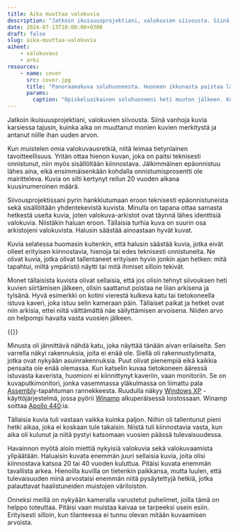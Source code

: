 ```yaml
---
title: Aika muuttaa valokuvia
description: "Jatkoin ikuisuusprojektiani, valokuvien siivousta. Siinä vanhoja kuvia karsiessa tajusin, kuinka aika on muuttanut monien kuvien merkitystä ja antanut niille ihan uuden arvon."
date: 2024-07-13T18:00:00+0300
draft: false
slug: aika-muuttaa-valokuvia
aiheet:
    - valokuvaus
    - arki
resources:
    - name: cover
      src: cover.jpg
      title: "Panoraamakuva soluhuoneesta. Huoneen ikkunasta paistaa lämmin valo. Huoneessa on sänky ja sängyn vieressä kaiutin, jonka päällä on pöytätuuletin. Lattialla on kaksi kuvaputkimonitoria. Toisella seinällä on tietokonepöytä, jonka päällä on kuvaputkimonitori. Pöydällä on laavalamppu sekä kaikenlaista irtosälää. Pöydän vieressä on CD-teline ja sen päällä pieni kuvaputkitelevisio. Telineen takana on korkea pöytätietokoneen kotelo. Toisella puolella pöytää on stereotaso, jossa on vahvistin, CD-levyjä sekä läjä kaikenlaista sälää."
      params:
        caption: "Opiskeluaikainen soluhuoneeni heti muuton jälkeen. Kuvaputkimonitoreja, CD-levyjä, laavalamppu sekä ruudulla näkyvä IRC ovat kaikki muistoja menneeltä ajalta. Kuva ei ole häävi, mutta se tuntuu nykyään tärkeältä ja säilyttämisen arvoiselta."
---
```

Jatkoin ikuisuusprojektiani, valokuvien siivousta. Siinä vanhoja kuvia karsiessa tajusin, kuinka aika on muuttanut monien kuvien merkitystä ja antanut niille ihan uuden arvon.

<!--more-->

Kun muistelen omia valokuvausretkiä, niitä leimaa tietynlainen tavoitteellisuus. Yritän ottaa hienon kuvan, joka on paitsi teknisesti onnistunut, niin myös sisällöltään kiinnostava. Jälkimmäinen epäonnistuu lähes aina, eikä ensimmäisenkään kohdalla onnistumisprosentti ole mairitteleva. Kuvia on silti kertynyt reilun 20 vuoden aikana kuusinumeroinen määrä.

Siivousprojektissani pyrin hankkiutumaan eroon teknisesti epäonnistuneista sekä sisällöltään yhdentekevistä kuvista. Minulla on tapana ottaa samasta hetkestä useita kuvia, joten valokuva-arkistot ovat täynnä lähes identtisiä valokuvia. Niistäkin haluan eroon. Tällaisia turhia kuva on suurin osa arkistojeni valokuvista. Halusin säästää ainoastaan hyvät kuvat.

Kuvia selatessa huomasin kuitenkin, että halusin säästää kuvia, jotka eivät olleet erityisen kiinnostavia, hienoja tai edes teknisesti onnistuneita. Ne olivat kuvia, jotka olivat tallentaneet erityisen hyvin jonkin ajan hetken: mitä tapahtui, miltä ympäristö näytti tai mitä ihmiset silloin tekivät.

Monet tällaisista kuvista olivat sellaisia, että jos olisin tehnyt siivouksen heti kuvien siirtämisen jälkeen, olisin saattanut poistaa ne liian arkisena ja tylsänä. Hyvä esimerkki on kotini vierestä kulkeva katu tai tietokoneella istuva kaveri, joka istuu selin kameraan päin. Tällaiset paikat ja hetket ovat niin arkisia, ettei niitä välttämättä näe säilyttämisen arvoisena. Niiden arvo on helpompi havaita vasta vuosien jälkeen.

{{<cover>}}

Minusta oli jännittävä nähdä katu, joka näyttää tänään aivan erilaiselta. Sen varrella näkyi rakennuksia, joita ei enää ole. Siellä oli rakennustyömaita, jotka ovat nykyään asuinrakennuksia. Puut olivat pienempiä eikä kaikkia pensaita ole enää olemassa. Kun katselin kuvaa tietokoneen ääressä istuvasta kaverista, huomioni ei kiinnittynyt kaveriin, vaan monitoriin. Se on kuvaputkimonitori, jonka vasemmassa yläkulmassa on liimattu pala [Assembly](https://assembly.org)-tapahtuman rannekkeesta. Ruudulla näkyy [Windows XP](https://en.wikipedia.org/wiki/Windows_XP) -käyttöjärjestelmä, jossa pyörii [Winamp](https://en.wikipedia.org/wiki/Winamp) alkuperäisessä loistossaan. Winamp soittaa [Apollo 440](https://en.wikipedia.org/wiki/Apollo_440):ia.

Tällaisia kuvia tuli vastaan vaikka kuinka paljon. Niihin oli tallentunut pieni hetki aikaa, joka ei koskaan tule takaisin. Niistä tuli kiinnostavia vasta, kun aika oli kulunut ja niitä pystyi katsomaan vuosien päässä tulevaisuudessa.

Havainnon myötä aloin miettiä nykyisiä valokuvia sekä valokuvaamista ylipäätään. Haluaisin kuvata enemmän juuri sellaisia kuvia, joita olisi kiinnostava katsoa 20 tai 40 vuoden kuluttua. Pitäisi kuvata enemmän tavallista arkea. Hienoilla kuvilla on tietenkin paikkansa, mutta luulen, että tulevaisuuden minä arvostaisi enemmän niitä pysäytettyjä hetkiä, jotka palauttavat haalistuneiden muistojen väriloiston.

Onneksi meillä on nykyään kameralla varustetut puhelimet, joilla tämä on helppo toteuttaa. Pitäisi vaan muistaa kaivaa se tarpeeksi usein esiin. Erityisesti silloin, kun tilanteessa ei tunnu olevan mitään kuvaamisen arvoista.